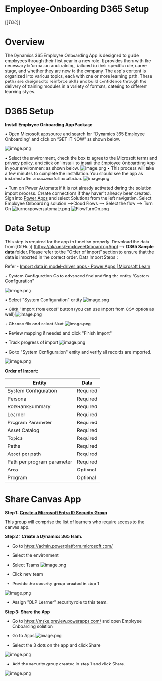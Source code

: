 # Employee-Onboarding D365 Setup


[[_TOC_]]


# Overview

The Dynamics 365 Employee Onboarding App is designed to guide employees through their first year in a new role. It provides them with the necessary information and training, tailored to their specific role, career stage, and whether they are new to the company. The app's content is organized into various topics, each with one or more learning path. These paths are designed to reinforce skills and build confidence through the delivery of training modules in a variety of formats, catering to different learning styles.

# D365 Setup
**Install Employee Onboarding App Package**

•	Open Microsoft appsource and search for “Dynamics 365 Employee Onboarding” and click on “GET IT NOW” as shown below. 

![image.png](/.attachments/importfromappsource.png)

•	Select the environment, check the box to agree to the Microsoft terms and privacy policy, and click on 'Install' to install the Employee Onboarding App in your environment as shown below. 
![image.png](/.attachments/importselectenviron.png)
•	This process will take a few minutes to complete the installation. You should see the app as installed after a successful installation.
![image.png](/.attachments/installedapp.png)

•	Turn on Power Automate if it is not already activated during the solution import process. Create connections if they haven't already been created.
Sign into [Power Apps](https://make.powerapps.com/?utm_source=padocs&utm_medium=linkinadoc&utm_campaign=referralsfromdoc) and select Solutions from the left navigation. 
Select Employee Onboarding solution -->Cloud Flows --> Select the flow --> Turn On
![turnonpowerautomate.png](/.attachments/turnonpowerautomate.png)
![FlowTurnOn.png](/.attachments/FlowTurnOn.png)

# Data Setup

This step is required for the app to function properly. Download the data from [GitHub] (https://aka.ms/EmployeeOnboardingApp) --> **D365 Sample data** folder. Please refer to the "Order of Import" section to ensure that the data is imported in the correct order.
Data Import Steps :

Refer - [Import data in model-driven apps - Power Apps | Microsoft Learn](https://learn.microsoft.com/en-us/power-apps/user/import-data?context=%2Fdynamics365%2Fcontext%2Fsales-context)

•	System Configuration
Go to advanced find and fing the entity "System Configuration"

![image.png](/.attachments/image1.png)

•	Select "System Configuration" entity
![image.png](/.attachments/image2.png)

•	Click "Import from excel" button (you can use import from CSV option as well)
![image.png](/.attachments/image3.png)

•	Choose file and select Next
![image.png](/.attachments/image4.png)

•	Review mapping if needed and click "Finish Import"

•	Track progress of import 
![image.png](/.attachments/image5.png)

•	Go to "System Configuration" entity and verify all records are imported.

![image.png](/.attachments/image6.png)



**Order of Import:**


|**Entity**|  **Data**|
|--|--|
|System Configuration |Required|
|Persona |Required |
|RoleRankSummary  |Required  |
|Learner |Required |
|Program Parameter |Required|
|Asset Catalog |Required  |
|Topics |Required |
|Paths  |Required  |
|Asset per path |Required  |
|Path per program parameter |Required |
|Area  |Optional |
|Program  |Optional |

# Share Canvas App

**Step 1: [Create a Microsoft Entra ID Security Group](https://learn.microsoft.com/en-us/microsoft-365/admin/email/create-edit-or-delete-a-security-group?view=o365-worldwide)**

This group will comprise the list of learners who require access to the canvas app.


**Step 2 : Create a Dynamics 365 team.**
- Go to https://admin.powerplatform.microsoft.com/ 
- Select the environment
- Select Teams
![image.png](/.attachments/image7.png)

- Click new team
- Provide the security group created in step 1

![image.png](/.attachments/image8.png)

- Assign "OLP Learner" security role to this team.

**Step 3: Share the App**


- Go to https://make.preview.powerapps.com/ and open Employee Onboarding solution
- Go to Apps 
![image.png](/.attachments/image9.png)

- Select the 3 dots on the app and click Share

![image.png](/.attachments/image10.png)

- Add the security group created in step 1 and click Share.


![image.png](/.attachments/image11.png)
